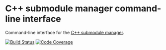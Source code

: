 # C++ submodule manager command-line interface

Command-line interface for the
[C++ submodule manager](https://cppsm.github.io/).

[![Build Status](https://travis-ci.org/cppsm/cppsm-cli.svg?branch=master)](https://travis-ci.org/cppsm/cppsm-cli)
[![Code Coverage](https://img.shields.io/codecov/c/github/cppsm/cppsm-cli/master.svg)](https://codecov.io/github/cppsm/cppsm-cli?branch=master)
